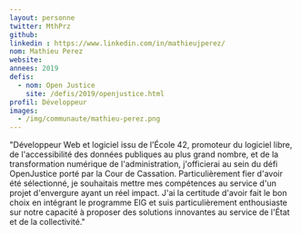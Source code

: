 ```yaml
---
layout: personne
twitter: MthPrz
github:
linkedin : https://www.linkedin.com/in/mathieujperez/
nom: Mathieu Perez
website:
annees: 2019
defis:
  - nom: Open Justice
    site: /defis/2019/openjustice.html
profil: Développeur
images:
  - /img/communaute/mathieu-perez.png
---
```


"Développeur Web et logiciel issu de l'École 42, promoteur du logiciel libre, de l'accessibilité des données publiques au plus grand nombre, et de la transformation numérique de l'administration, j'officierai au sein du défi OpenJustice porté par la Cour de Cassation. Particulièrement fier d'avoir été sélectionné, je souhaitais mettre mes compétences au service d'un projet d'envergure ayant un réel impact. J'ai la certitude d'avoir fait le bon choix en intégrant le programme EIG et suis particulièrement enthousiaste sur notre capacité à proposer des solutions innovantes au service de l'État et de la collectivité."
